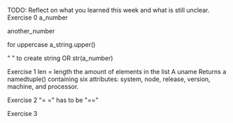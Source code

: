 TODO: Reflect on what you learned this week and what is still unclear.
Exercise 0
a_number

another_number

for uppercase
a_string.upper()

" " to create string 
OR
str(a_number)

Exercise 1
len = length
the amount of elements in the list
A uname Returns a namedtuple() containing six attributes: system, node, release, version, machine, and processor.

Exercise 2
"= =" has to be "=="

Exercise 3
